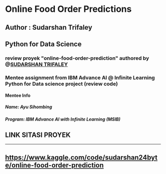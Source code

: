 # Online Food Order Predictions
## Author : Sudarshan Trifaley
## Python for Data Science
### review proyek "online-food-order-prediction" authored by @[SUDARSHAN TRIFALEY](https://github.com/sudarshan24-byte)
### Mentee assignment from IBM Advance Al @ Infinite Learning Python for Data science project (review code)
#### Mentee Info
##### Name: Ayu Sihombing
##### Program: IBM Advance AI with Infinite Learning (MSIB)
## LINK SITASI PROYEK
---
https://www.kaggle.com/code/sudarshan24byte/online-food-order-prediction
---
